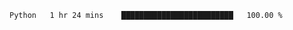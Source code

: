 <!--START_SECTION:waka-->

```txt
Python   1 hr 24 mins    █████████████████████████   100.00 %
```

<!--END_SECTION:waka-->
